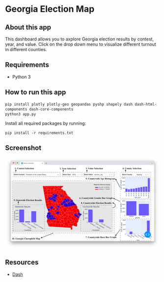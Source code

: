 # Georgia Election Map

## About this app

This dashboard allows you to axplore Georgia election results by contest, year, and value. Click on the drop down menu to visualize different turnout in different counties.

## Requirements

* Python 3

## How to run this app

```
pip install plotly plotly-geo geopandas pyshp shapely dash dash-html-components dash-core-components
python3 app.py

```

Install all required packages by running:
```
pip install -r requirements.txt
```

## Screenshot

![screenshot](report/features.png)

## Resources

* [Dash](https://dash.plot.ly/)

